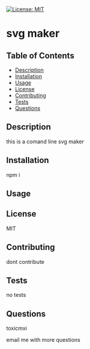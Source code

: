 
[![License: MIT](https://img.shields.io/badge/License-MIT-yellow.svg)](https://opensource.org/licenses/MIT)
# svg maker

## Table of Contents
 - [Description](#description)
 - [Installation](#installation)
 - [Usage](#usage)
 - [License](#license)
 - [Contributing](#contributing)
 - [Tests](#tests)
 - [Questions](#questions)

## Description
this is a comand line svg maker 

## Installation
npm i

## Usage


## License
MIT

## Contributing
dont contribute

## Tests
no tests

## Questions
toxicmxi

email me with more questions
